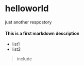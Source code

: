 # helloworld
just another respostory

#### This is a first markdown description
* list1
* list2

> include


